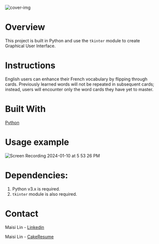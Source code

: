 ![cover-img](https://github.com/maisi1120/photo/assets/156170308/b7645781-e7cd-44b9-a621-43bb9a2b7787)


# Overview
This project is built in Python and use the `tkinter` module to create Graphical User Interface.

# Instructions
English users can enhance their French vocabulary by flipping through cards. Previously learned words will not be repeated in subsequent cards; instead, users will encounter only the word cards they have yet to master.

# Built With
[Python](https://www.python.org/downloads/)


# Usage example
![Screen Recording 2024-01-10 at 5 53 26 PM](https://github.com/maisi1120/photo/assets/156170308/fc9fea51-9336-4fbc-885a-01b13a970371)


# Dependencies:
1. Python v3.x is required.
2. `tkinter` module is also required.

# Contact
Maisi Lin - [Linkedin](https://www.linkedin.com/in/maisi-lin-b66503228/)

Maisi Lin - [CakeResume](https://www.cakeresume.com/dashboard)
